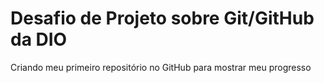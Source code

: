 # Desafio de Projeto sobre Git/GitHub da DIO

Criando meu primeiro repositório no GitHub para mostrar meu progresso
